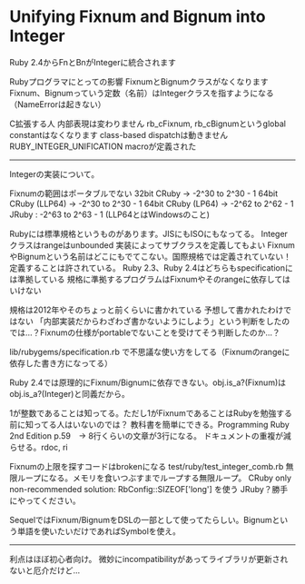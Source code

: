 # Unifying Fixnum and Bignum into Integer

Ruby 2.4からFnとBnがIntegerに統合されます

Rubyプログラマにとっての影響
FixnumとBignumクラスがなくなります
Fixnum、Bignumっていう定数（名前）はIntegerクラスを指すようになる（NameErrorは起きない）

C拡張する人
内部表現は変わりません
rb_cFixnum, rb_cBignumというglobal constantはなくなります
class-based dispatchは動きません
RUBY_INTEGER_UNIFICATION macroが定義された

----

Integerの実装について。

Fixnumの範囲はポータブルでない
32bit CRuby -> -2^30 to 2^30 - 1
64bit CRuby (LLP64) -> -2^30 to 2^30 - 1
64bit CRuby (LP64) -> -2^62 to 2^62 - 1
JRuby : -2^63 to 2^63 - 1
(LLP64とはWindowsのこと)

Rubyには標準規格というものがあります。JISにもISOにもなってる。
Integerクラスはrangeはunbounded
実装によってサブクラスを定義してもよい
FixnumやBignumという名前はどこにもでてこない。国際規格では定義されていない！定義することは許されている。
Ruby 2.3、Ruby 2.4はどちらもspecificationには準拠している
規格に準拠するプログラムはFixnumやそのrangeに依存してはいけない

規格は2012年やそのちょっと前くらいに書かれている
予想して書かれたわけではない
「内部実装だからわざわざ書かないようにしよう」という判断をしたのでは…？Fixnumの仕様がportableでないことを受けてそう判断したのか…？

lib/rubygems/specification.rb で不思議な使い方をしてる（Fixnumのrangeに依存した書き方になってる）

Ruby 2.4では原理的にFixnum/Bignumに依存できない。obj.is_a?(Fixnum)はobj.is_a?(Integer)と同義だから。

1が整数であることは知ってる。ただし1がFixnumであることはRubyを勉強する前に知ってる人はいないのでは？
教科書を簡単にできる。Programming Ruby 2nd Edition p.59　→ 8行くらいの文章が3行になる。
ドキュメントの重複が減らせる。rdoc, ri

Fixnumの上限を探すコードはbrokenになる
test/ruby/test_integer_comb.rb
無限ループになる。メモリを食いつぶすまでループする無限ループ。
CRuby only non-recommended solution: RbConfig::SIZEOF['long'] を使う
JRuby？勝手にやってください。

SequelではFixnum/BignumをDSLの一部として使ってたらしい。Bignumという単語を使いたいだけであればSymbolを使え。

---

利点はほぼ初心者向け。
微妙にincompatibilityがあってライブラリが更新されないと厄介だけど…